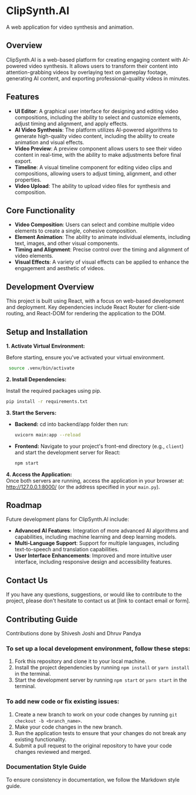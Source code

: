 # ClipSynth.AI

A web application for video synthesis and animation.

## Overview

ClipSynth.AI is a web-based platform for creating engaging content with AI-powered video synthesis. It allows users to transform their content into attention-grabbing videos by overlaying text on gameplay footage, generating AI content, and exporting professional-quality videos in minutes.

## Features

- **UI Editor**: A graphical user interface for designing and editing video compositions, including the ability to select and customize elements, adjust timing and alignment, and apply effects.
- **AI Video Synthesis**: The platform utilizes AI-powered algorithms to generate high-quality video content, including the ability to create animation and visual effects.
- **Video Preview**: A preview component allows users to see their video content in real-time, with the ability to make adjustments before final export.
- **Timeline**: A visual timeline component for editing video clips and compositions, allowing users to adjust timing, alignment, and other properties.
- **Video Upload**: The ability to upload video files for synthesis and composition.

## Core Functionality

- **Video Composition**: Users can select and combine multiple video elements to create a single, cohesive composition.
- **Element Animation**: The ability to animate individual elements, including text, images, and other visual components.
- **Timing and Alignment**: Precise control over the timing and alignment of video elements.
- **Visual Effects**: A variety of visual effects can be applied to enhance the engagement and aesthetic of videos.

## Development Overview

This project is built using React, with a focus on web-based development and deployment. Key dependencies include React Router for client-side routing, and React-DOM for rendering the application to the DOM.

## Setup and Installation

**1. Activate Virtual Environment:**

   Before starting, ensure you've activated your virtual environment.

   ```bash
    source .venv/bin/activate
   ```

**2. Install Dependencies:**

   Install the required packages using pip.

   ```bash
   pip install -r requirements.txt
   ```

**3. Start the Servers:**
   - **Backend:** 
   cd into backend/app folder then run:
     ```bash
     uvicorn main:app --reload
     ```
   - **Frontend:** Navigate to your project's front-end directory (e.g., `client`) and start the development server for React:
     ```bash
     npm start
     ```

**4. Access the Application:**  
   Once both servers are running, access the application in your browser at: http://127.0.0.1:8000/ (or the address specified in your `main.py`).

## Roadmap

Future development plans for ClipSynth.AI include:

* **Advanced AI Features**: Integration of more advanced AI algorithms and capabilities, including machine learning and deep learning models.
* **Multi-Language Support**: Support for multiple languages, including text-to-speech and translation capabilities.
* **User Interface Enhancements**: Improved and more intuitive user interface, including responsive design and accessibility features.

## Contact Us

If you have any questions, suggestions, or would like to contribute to the project, please don't hesitate to contact us at [link to contact email or form].

## Contributing Guide

Contributions done by Shivesh Joshi and Dhruv Pandya

### To set up a local development environment, follow these steps:

1. Fork this repository and clone it to your local machine.
2. Install the project dependencies by running `npm install` or `yarn install` in the terminal.
3. Start the development server by running `npm start` or `yarn start` in the terminal.

### To add new code or fix existing issues:

1. Create a new branch to work on your code changes by running `git checkout -b <branch_name>`.
2. Make your code changes in the new branch.
3. Run the application tests to ensure that your changes do not break any existing functionality.
4. Submit a pull request to the original repository to have your code changes reviewed and merged.

### Documentation Style Guide

To ensure consistency in documentation, we follow the Markdown style guide.